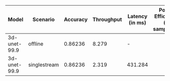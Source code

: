 | Model        | Scenario     |   Accuracy |   Throughput | Latency (in ms)   | Power Efficiency (in samples/J)   | TEST01   | TEST05   |
|--------------|--------------|------------|--------------|-------------------|-----------------------------------|----------|----------|
| 3d-unet-99.9 | offline      |    0.86236 |        8.279 | -                 |                                   | passed   | passed   |
| 3d-unet-99.9 | singlestream |    0.86236 |        2.319 | 431.284           |                                   | passed   | passed   |